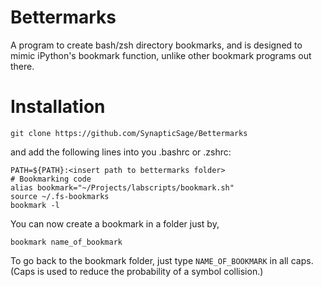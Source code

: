 # Bettermarks

A program to create bash/zsh directory bookmarks, and is designed to mimic iPython's bookmark function, unlike other bookmark programs out there.

# Installation

`git clone https://github.com/SynapticSage/Bettermarks`

and add the following lines into you .bashrc or .zshrc:

```
PATH=${PATH}:<insert path to bettermarks folder>
# Bookmarking code
alias bookmark="~/Projects/labscripts/bookmark.sh"
source ~/.fs-bookmarks
bookmark -l
```

You can now create a bookmark in a folder just by,

`bookmark name_of_bookmark`

To go back to the bookmark folder, just type `NAME_OF_BOOKMARK` in all caps. (Caps is used to reduce the probability of a symbol collision.)

